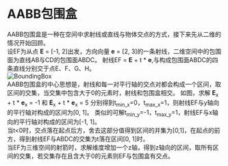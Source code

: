 # AABB包围盒<br>
AABB包围盒是一种在空间中求射线或直线与物体交点的方式，接下来先从二维的情况开始回顾。<br>
设EF为从点 $\mathbf{E}$ = [-1, 2]出发，方向向量 $\mathbf{e}$ = [2, 3]的一条射线，二维空间中的包围面为直线AB与CD的包围面ABDC。
射线EF = $\mathbf{E}$ + t * $\mathbf{e}$,与构成包围面ABDC的四条直线分别交于点E、F、G、H。
<br>
![BoundingBox](https://github.com/xietinghao/games101/PA6/BoundingBox.png)
<br>
AABB包围盒的中心思想是，射线和每一对平行轴的交点对都会构成一个区间，取区间的交集，当交集中包含大于0的元素时，射线和包围盒相交。
如图，求解 $\mathbf{E}$<sub>x</sub> + t * $\mathbf{e}$<sub>x</sub> = -1 和 $\mathbf{E}$<sub>x</sub> + t * $\mathbf{e}$<sub>x</sub> = 5
分别得到t<sub>min_x</sub>=0，t<sub>max_x</sub>=1，则射线EF与y轴向的平行轴对构成的区间为[0, 1]。
类似的可解t<sub>min_y</sub>=-1，t<sub>max_y</sub>=1，射线EF与x轴向的平行轴对构成的区间为[-1, 1]。
<br>当t<0时，交点落在起点后方，舍去这部分值得到区间的并集为[0,1]，在起点的前方，得到射线EF与ABDC的交集为t落在区间[0, 1]时。
<br>当EF为三维空间的射箭时，求解维度增加一个z轴，得到z轴向的区间，取所有区间的交集，若交集存在且含大于0的元素则EF与包围盒有交点。
